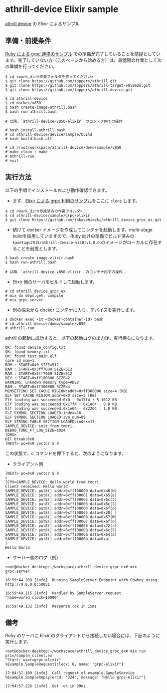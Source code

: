 # athrill-device Elixir sample

[athrill device](https://github.com/toppers/athrill-device) の Elixir によるサンプル

## 準備・前提条件

[Ruby による grpc 連携のサンプル](https://github.com/toppers/athrill-device#grpc-%E3%82%92%E5%88%A9%E7%94%A8%E3%81%97%E3%81%9F%E3%82%B5%E3%83%B3%E3%83%97%E3%83%AB%E3%83%87%E3%83%90%E3%82%A4%E3%82%B9) での準備が完了していることを前提としています。完了していない方（このページから始める方）は、最低限の作業として次の準備を行ってください。

```shell
$ cd <work_dir※作業フォルダを作ってください>
$ git clone https://github.com/toppers/athrill.git
$ git clone https://github.com/toppers/athrill-target-v850e2m.git
$ git clone https://github.com/toppers/athrill-device.git

$ cd athrill-device
$ cd docker/v850
$ bash create-image-athrill.bash
$ bash run-athrill.bash 

# 以降、`athrill-device-v850-elixir` のコンテナ内での操作

# bash install-athrill.bash
# cd athrill-device/device/sample/build
# bash build.bash all

# cd /root/workspace/athrill-device/demo/sample/v850
# make clean ; make
# athrill-run
# exit
```

## 実行方法 

以下の手順でインストールおよび動作確認できます。

* まず、[Elixir による grpc 利用のサンプル](https://github.com/takasehideki/athrill_device_grpc_ex)をここに `clone` します。

```shell
$ cd <work_dir※作成済みの作業フォルダ>
$ cd athrill-device/sample/grpc/elixir
$ git clone https://github.com/takasehideki/athrill_device_grpc_ex.git
```

* 続けて docker イメージを作成してコンテナを起動します。multi-stage buildを採用していますので、Ruby 向けの準備でビルド済みの `kanetugu2015/athrill-device-v850:v1.0.0` のイメージがローカルに存在することを前提とします。

```shell
$ bash create-image-elixir.bash
$ bash run-athrill.bash

# 以降、`athrill-device-v850-elixir` のコンテナ内での操作
```

* Elixir 側のサーバをビルドして起動します。

```shell
# cd athrill_device_grpc_ex
# mix do deps.get, compile
# mix grpc.server
```

* 別の端末から docker コンテナに入り、デバイスを実行します。

```shell
$ docker exec -it <docker-container-id> bash
# cd athrill-device/demo/sample/v850
# athrill-run
```

athrill の起動に成功すると、以下の起動ログの出力後、実行待ちになります。

```shell
OK: found device_config.txt
OK: found memory.txt
OK: found test_main.elf
core id num=1
ROM : START=0x0 SIZE=512
RAM : START=0x3ff7000 SIZE=512
RAM : START=0x5ff7000 SIZE=512
DEV : START=0xff100000 SIZE=2
WARNING: unknown memory type=#DEV
RAM : START=0xff300000 SIZE=4
MEMSETTING SET CACHE RIGION:addr=0xff300000 size=4 [KB]
ELF SET CACHE RIGION:addr=0x0 size=5 [KB]
Elf loading was succeeded:0x0 - 0x17f4 : 5.1012 KB
Elf loading was succeeded:0x17f4 - 0x1e64 : 0.0 KB
Elf loading was succeeded:0x1e64 - 0x2264 : 1.0 KB
ELF SYMBOL SECTION LOADED:index=16
ELF SYMBOL SECTION LOADED:sym_num=89
ELF STRING TABLE SECTION LOADED:index=17
SAMPLE_DEVICE: init from tmori.
DEBUG_FUNC_FT_LOG_SIZE=1024
[DBG>
HIT break:0x0
[NEXT> pc=0x0 vector.S 9
```

この状態で、c コマンドを押下すると、次のようになります。

* クライアント側

```shell
[NEXT> pc=0x0 vector.S 9
c
[CPU>SAMPLE_DEVICE: Hello world from tmori.
Client received: Hello world
SAMPLE_DEVICE: put8() addr=0xff100000 data=0x48(H)
SAMPLE_DEVICE: put8() addr=0xff100001 data=0x65(e)
SAMPLE_DEVICE: put8() addr=0xff100002 data=0x6c(l)
SAMPLE_DEVICE: put8() addr=0xff100003 data=0x6c(l)
SAMPLE_DEVICE: put8() addr=0xff100004 data=0x6f(o)
SAMPLE_DEVICE: put8() addr=0xff100005 data=0x20( )
SAMPLE_DEVICE: put8() addr=0xff100006 data=0x57(W)
SAMPLE_DEVICE: put8() addr=0xff100007 data=0x6f(o)
SAMPLE_DEVICE: put8() addr=0xff100008 data=0x72(r)
SAMPLE_DEVICE: put8() addr=0xff100009 data=0x6c(l)
SAMPLE_DEVICE: put8() addr=0xff10000a data=0x64(d)
SAMPLE_DEVICE: put8() addr=0xff10000b data=0xa(
)
Hello World
```

* サーバー側のログ（例）

```shell
root@docker-desktop:~/workspace/athrill_device_grpc_ex# mix grpc.server 

16:59:44.209 [info]  Running SampleServer.Endpoint with Cowboy using http://0.0.0.0:50051

16:59:49.115 [info]  Handled by SampleServer.request
"name=world clock=10000"

16:59:49.132 [info]  Response :ok in 15ms

```

## 備考

Ruby のサーバに Elixir のクライアントから接続したい場合には、下記のように実行します。

```shell
root@docker-desktop:~/workspace/athrill_device_grpc_ex# mix run priv/sample_client.ex 
"Start: user=grpc-elixir"
%Example.SampleRequest{clock: 0, name: "grpc-elixir"}

17:04:57.100 [info]  Call request of example.SampleService
%Example.SampleReply{ercd: "324", message: "Hello grpc-elixir"}

17:04:57.226 [info]  Got :ok in 99ms
```

